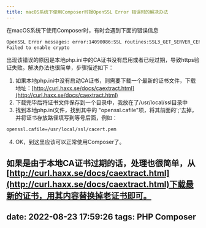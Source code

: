 ```yaml
---
title: macOS系统下使用Composer时报OpenSSL Error 错误时的解决办法
---
```

在macOS系统下使用Composer时，有时会遇到下面的错误信息
```bash
OpenSSL Error messages: error:14090086:SSL routines:SSL3_GET_SERVER_CERTIFICATE:certificate verify failed 
Failed to enable crypto
```

出现该错误的原因是本地php.ini中的CA证书没有启用或者已经过期，导致https验证失败。解决办法也很简单，步骤描述如下：

1. 如果本地php.ini中没有启动CA证书，则需要下载一个最新的证书文件，下载地址：[http://curl.haxx.se/docs/caextract.html](http://curl.haxx.se/docs/caextract.html)
2. 下载完毕后将证书文件保存到一个目录中，我放在了/usr/local/ssl目录中
3. 找到本地php.ini文件，找到其中的 "openssl.cafile"项，将其前面的';'去掉，并将证书存放路径填写到等号后面，例如：
```bash
openssl.cafile=/usr/local/ssl/cacert.pem
```
4. OK，到这里应该可以正常使用Composer了。

如果是由于本地CA证书过期的话，处理也很简单，从[http://curl.haxx.se/docs/caextract.html](http://curl.haxx.se/docs/caextract.html)下载最新的证书，用其内容替换掉老证书即可。
---
date: 2022-08-23 17:59:26
tags: PHP Composer
---
